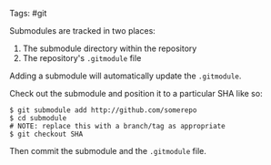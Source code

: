 Tags: #git 

Submodules are tracked in two places:
1. The submodule directory within the repository
2. The repository's `.gitmodule` file

Adding a submodule will automatically update the `.gitmodule`. 

Check out the submodule and position it to a particular SHA like so:
```shell
$ git submodule add http://github.com/somerepo
$ cd submodule
# NOTE: replace this with a branch/tag as appropriate
$ git checkout SHA
```

Then commit the submodule and the `.gitmodule` file.
